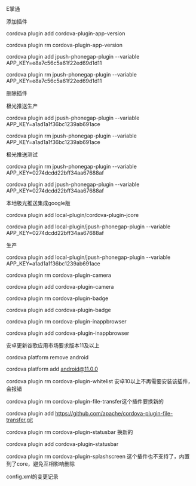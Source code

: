 E掌通

添加插件

cordova plugin add cordova-plugin-app-version

cordova plugin rm cordova-plugin-app-version

cordova plugin add jpush-phonegap-plugin --variable APP_KEY=e8a7c56c5a61f22ed69d1d11

cordova plugin rm jpush-phonegap-plugin --variable APP_KEY=e8a7c56c5a61f22ed69d1d11

删除插件

极光推送生产

cordova plugin add jpush-phonegap-plugin --variable APP_KEY=a1ad1a1f36bc1239ab691ace

cordova plugin rm jpush-phonegap-plugin --variable APP_KEY=a1ad1a1f36bc1239ab691ace

极光推送测试

cordova plugin rm jpush-phonegap-plugin --variable APP_KEY=0274dcdd22bff34aa67688af

cordova plugin add jpush-phonegap-plugin --variable APP_KEY=0274dcdd22bff34aa67688af

本地极光推送集成google版

cordova plugin add local-plugin/cordova-plugin-jcore

cordova plugin add local-plugin/jpush-phonegap-plugin --variable APP_KEY=0274dcdd22bff34aa67688af

生产

cordova plugin add local-plugin/jpush-phonegap-plugin --variable APP_KEY=a1ad1a1f36bc1239ab691ace





cordova plugin rm cordova-plugin-camera

cordova plugin add cordova-plugin-camera

cordova plugin rm cordova-plugin-badge

cordova plugin add cordova-plugin-badge

cordova plugin rm cordova-plugin-inappbrowser

cordova plugin add cordova-plugin-inappbrowser

安卓更新谷歌应用市场要求版本11及以上

cordova platform remove android

cordova platform add android@11.0.0

cordova plugin rm cordova-plugin-whitelist  安卓10以上不再需要安装该插件，会报错

cordova plugin rm cordova-plugin-file-transfer这个插件要换新的

cordova plugin add https://github.com/apache/cordova-plugin-file-transfer.git

cordova plugin rm cordova-plugin-statusbar 换新的

cordova plugin add cordova-plugin-statusbar

cordova plugin rm cordova-plugin-splashscreen 这个插件也不支持了，内置到了core，避免互相影响删除

config.xml的变更记录

 <preference name="StatusBarStyle" value="default" />